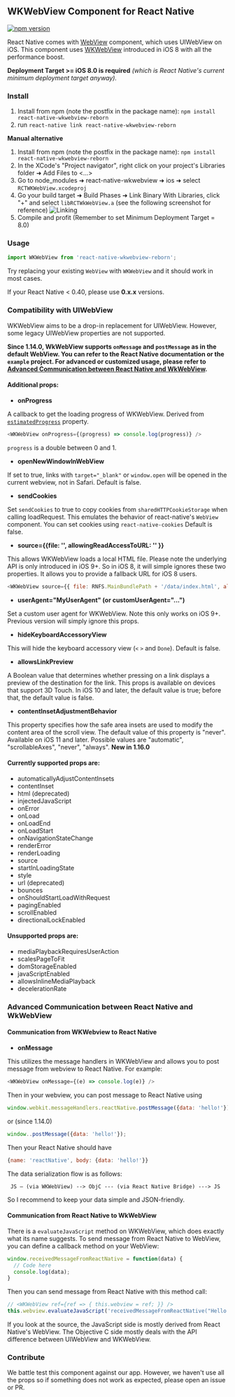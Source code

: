 ## WKWebView Component for React Native

[![npm version](https://badge.fury.io/js/react-native-wkwebview-reborn.svg)](https://badge.fury.io/js/react-native-wkwebview-reborn)

React Native comes with [WebView](http://facebook.github.io/react-native/docs/webview.html) component, which uses UIWebView on iOS. This component uses [WKWebView](http://nshipster.com/wkwebkit/) introduced in iOS 8 with all the performance boost. 

**Deployment Target >= iOS 8.0 is required** *(which is React Native's current minimum deployment target anyway).*

### Install

1. Install from npm (note the postfix in the package name): `npm install react-native-wkwebview-reborn`
2. run `react-native link react-native-wkwebview-reborn`

**Manual alternative**

1. Install from npm (note the postfix in the package name): `npm install react-native-wkwebview-reborn`
2. In the XCode's "Project navigator", right click on your project's Libraries folder ➜ Add Files to <...>
3. Go to node_modules ➜ react-native-wkwebview ➜ ios ➜ select `RCTWKWebView.xcodeproj`
4. Go your build target ➜ Build Phases ➜ Link Binary With Libraries, click "+" and select `libRCTWkWebView.a` (see the following screenshot for reference)
![Linking](https://user-images.githubusercontent.com/608221/28060167-0650e3f4-6659-11e7-8085-7a8c2615f90f.png)
5. Compile and profit (Remember to set Minimum Deployment Target = 8.0)


### Usage

```js
import WKWebView from 'react-native-wkwebview-reborn';
```

Try replacing your existing `WebView` with `WKWebView` and it should work in most cases.

If your React Native < 0.40, please use **0.x.x** versions.

### Compatibility with UIWebView

WKWebView aims to be a drop-in replacement for UIWebView. However, some legacy UIWebView properties are not supported.

**Since 1.14.0, WkWebView supports `onMessage` and `postMessage` as in the default WebView. You can refer to the React Native documentation or the `example` project. For advanced or customized usage, please refer to [Advanced Communication between React Native and WkWebView](#advanced-communication-between-react-native-and-wkwebview).**

#### Additional props:

- **onProgress**

A callback to get the loading progress of WKWebView. Derived from [`estimatedProgress`](https://developer.apple.com/library/ios/documentation/WebKit/Reference/WKWebView_Ref/#//apple_ref/occ/instp/WKWebView/estimatedProgress) property.

```js
<WKWebView onProgress={(progress) => console.log(progress)} />
```

`progress` is a double between 0 and 1.

- **openNewWindowInWebView**

If set to true, links with `target="_blank"` or `window.open` will be opened in the current webview, not in Safari. Default is false.

- **sendCookies**

Set `sendCookies` to true to copy cookies from `sharedHTTPCookieStorage` when calling loadRequest.  This emulates the behavior of react-native's `WebView` component. You can set cookies using `react-native-cookies` Default is false.

- **source={{file: '', allowingReadAccessToURL: '' }}**

This allows WKWebView loads a local HTML file. Please note the underlying API is only introduced in iOS 9+. So in iOS 8, it will simple ignores these two properties.
It allows you to provide a fallback URL for iOS 8 users.

```js
<WKWebView source={{ file: RNFS.MainBundlePath + '/data/index.html', allowingReadAccessToURL: RNFS.MainBundlePath }} />
```

- **userAgent="MyUserAgent" (or customUserAgent="...")**

Set a custom user agent for WKWebView. Note this only works on iOS 9+. Previous version will simply ignore this props.

- **hideKeyboardAccessoryView**

This will hide the keyboard accessory view (`<` `>` and `Done`). Default is false.

- **allowsLinkPreview**

A Boolean value that determines whether pressing on a link displays a preview of the destination for the link. This props is available on devices that support 3D Touch. In iOS 10 and later, the default value is true; before that, the default value is false.

- **contentInsetAdjustmentBehavior**

This property specifies how the safe area insets are used to modify the content area of the scroll view. The default value of this property is "never". Available on iOS 11 and later. Possible values are "automatic", "scrollableAxes", "never", "always". **New in 1.16.0**

#### Currently supported props are:

- automaticallyAdjustContentInsets
- contentInset
- html (deprecated)
- injectedJavaScript
- onError
- onLoad
- onLoadEnd
- onLoadStart
- onNavigationStateChange
- renderError
- renderLoading
- source
- startInLoadingState
- style
- url (deprecated)
- bounces
- onShouldStartLoadWithRequest
- pagingEnabled
- scrollEnabled
- directionalLockEnabled

####  Unsupported props are:

- mediaPlaybackRequiresUserAction
- scalesPageToFit
- domStorageEnabled
- javaScriptEnabled
- allowsInlineMediaPlayback
- decelerationRate

### Advanced Communication between React Native and WkWebView


#### Communication from WKWebview to React Native

- **onMessage**

This utilizes the message handlers in WKWebView and allows you to post message from webview to React Native. For example:

```js
<WKWebView onMessage={(e) => console.log(e)} />
```

Then in your webview, you can post message to React Native using

```js
window.webkit.messageHandlers.reactNative.postMessage({data: 'hello!'});
```

or (since 1.14.0)

```js
window..postMessage({data: 'hello!'});
```

Then your React Native should have

```js
{name: 'reactNative', body: {data: 'hello!'}}
```

The data serialization flow is as follows:

```
 JS — (via WKWebView) --> ObjC --- (via React Native Bridge) ---> JS
```

So I recommend to keep your data simple and JSON-friendly.

#### Communication from React Native to WkWebView

There is a `evaluateJavaScript` method on WKWebView, which does exactly what its name suggests. To send message from React Native to WebView,
you can define a callback method on your WebView:

```js
window.receivedMessageFromReactNative = function(data) {
  // Code here
  console.log(data);
}
```

Then you can send message from React Native with this method call:

```js
// <WKWebView ref={ref => { this.webview = ref; }} />
this.webview.evaluateJavaScript('receivedMessageFromReactNative("Hello from the other side.")');
```

If you look at the source, the JavaScript side is mostly derived from React Native's WebView. The Objective C side mostly deals with the API difference between UIWebView and WKWebView.

### Contribute

We battle test this component against our app. However, we haven't use all the props so if something does not work as expected, please open an issue or PR.
